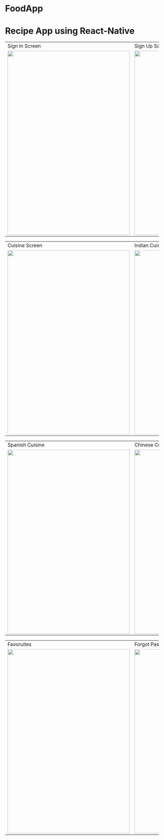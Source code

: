 # FoodApp
# Recipe App using React-Native
 
 
  <table>
  <tr>
    <td>Sign In Screen</td>
    <td>Sign Up Screen</td>
    <td>Homepage</td>
  </tr>
  <tr>
    <td><img src="https://user-images.githubusercontent.com/114094669/236212717-33c78cab-21aa-4e7b-a50d-ac64e844ffa4.png" width=400 height=600></td>
    <td><img src="https://user-images.githubusercontent.com/114094669/236212767-757db819-8d29-4765-92ba-b35460c15d93.png" width=400 height=600></td>
    <td><img src="https://user-images.githubusercontent.com/114094669/236212788-32713278-dc3c-4884-8a65-9b9eabfe6386.png" width=400 height=600></td>
  </tr>
 </table>
 
 
 
 
 <table>
  <tr>
    <td>Cuisine Screen</td>
    <td>Indian Cuisine</td>
    <td>Mexican Cuisine</td>
  </tr>
  <tr>
    <td><img src="https://user-images.githubusercontent.com/114094669/236212806-b3a37e56-7584-4d04-94a7-5ded62838208.png" width=400 height=600></td>
    <td><img src="https://user-images.githubusercontent.com/114094669/236212817-e3d77298-3d3c-45c8-97ce-541d1b3e1f88.png" width=400 height=600></td>
    <td><img src="https://user-images.githubusercontent.com/114094669/236212824-5be830da-f261-4ad5-899e-bbbcb5d7a573.png" width=400 height=600></td>
  </tr>
 </table>
 
 
  <table>
  <tr>
    <td>Spanish Cuisine</td>
    <td>Chinese Cuisine</td>
    <td>Search Cuisine</td>
  </tr>
  <tr>
    <td><img src="https://user-images.githubusercontent.com/114094669/236212836-39d6ab8c-29ff-4269-a3d7-e9d89a68ee41.png" width=400 height=600></td>
    <td><img src="https://user-images.githubusercontent.com/114094669/236212845-65bd236e-a474-4401-8e7f-903feeaff7ea.png" width=400 height=600></td>
    <td><img src="https://user-images.githubusercontent.com/114094669/236212853-80b8d692-a2a0-4a74-a628-812567db2984.png" width=400 height=600></td>
  </tr>
 </table>
 
 <table>
  <tr>
    <td>Favoruites</td>
    <td>Forgot Password</td>
    <td>Searching a cuisine</td>
  </tr>
  <tr>
    <td><img src="https://user-images.githubusercontent.com/114094669/236212864-10bb6267-40d3-4ba4-a160-b3dc333b947f.png" width=400 height=600></td>
    <td><img src="https://user-images.githubusercontent.com/114094669/236212878-f548dafa-b1bf-41fb-baad-2dd38b052bba.png" width=400 height=600></td>
    <td><img src="https://user-images.githubusercontent.com/114094669/236212892-ed24cbae-20ce-4e26-b40b-44d82e70c3a9.png" width=400 height=600></td>
  </tr>
 </table>
